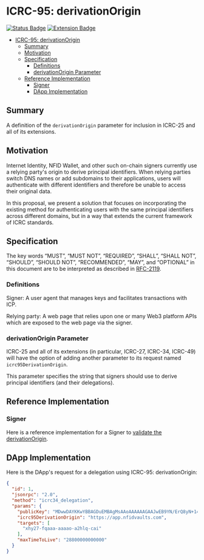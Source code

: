 # ICRC-95: derivationOrigin

[![Status Badge](https://img.shields.io/badge/STATUS-DRAFT-ffcc00.svg)](https://github.com/orgs/dfinity/projects/31)
[![Extension Badge](https://img.shields.io/badge/Extends-ICRC--25-ffcc222.svg)](./icrc_25_signer_interaction_standard.md)

<!-- TOC -->
* [ICRC-95: derivationOrigin](#icrc-95-derivationorigin)
  * [Summary](#summary)
  * [Motivation](#motivation)
  * [Specification](#specification)
    * [Definitions](#definitions)
    * [derivationOrigin Parameter](#derivationorigin-parameter)
  * [Reference Implementation](#reference-implementation)
    * [Signer](#signer)
    * [DApp Implementation](#dapp-implementation)
<!-- TOC -->

## Summary

A definition of the `derivationOrigin` parameter for inclusion in ICRC-25 and all of its extensions.

## Motivation

Internet Identity, NFID Wallet, and other such on-chain signers currently use a relying party's origin to derive principal identifiers. When relying parties switch DNS names or add subdomains to their applications, users will authenticate with different identifiers and therefore be unable to access their original data.

In this proposal, we present a solution that focuses on incorporating the existing method for authenticating users with the same principal identifiers across different domains, but in a way that extends the current framework of ICRC standards.

## Specification

The key words “MUST”, “MUST NOT”, “REQUIRED”, “SHALL”, “SHALL NOT”, “SHOULD”, “SHOULD NOT”, “RECOMMENDED”, “MAY”, and “OPTIONAL” in this document are to be interpreted as described in [RFC-2119](https://www.rfc-editor.org/rfc/rfc2119).

### Definitions

Signer: A user agent that manages keys and facilitates transactions with ICP.

Relying party: A web page that relies upon one or many Web3 platform APIs which are exposed to the web page via the signer.

### derivationOrigin Parameter

ICRC-25 and all of its extensions (in particular, ICRC-27, ICRC-34, ICRC-49) will have the option of adding another parameter to its request named `icrc95DerivationOrigin`.

This parameter specifies the string that signers should use to derive principal identifiers (and their delegations).

## Reference Implementation

### Signer

Here is a reference implementation for a Signer to [validate the derivationOrigin](https://github.com/dfinity/internet-identity/blob/51f050b3f0bf5c21e55f62577bcb4d51c954f738/src/frontend/src/utils/validateDerivationOrigin.ts#L20).

## DApp Implementation

Here is the DApp's request for a delegation using ICRC-95: derivationOrigin:

```json
{
  "id": 1,
  "jsonrpc": "2.0",
  "method": "icrc34_delegation",
  "params": {
    "publicKey": "MDwwDAYKKwYBBAGDuEMBAgMsAAoAAAAAAGAAJwEB9YN/ErQ8yN+14qewhrU0Hm2rZZ77SrydLsSMRYHoNxM=",
    "icrc95DerivationOrigin": "https://app.nfidvaults.com",
    "targets": [
      "xhy27-fqaaa-aaaao-a2hlq-cai"
    ],
    "maxTimeToLive": "28800000000000"
  }
}
```